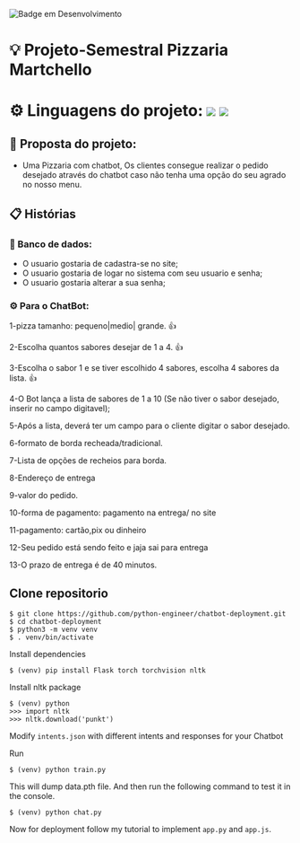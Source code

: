 ![Badge em Desenvolvimento](http://img.shields.io/static/v1?label=STATUS&message=EM%20DESENVOLVIMENTO&color=yellow&style=for-the-badge)



# 💡 Projeto-Semestral Pizzaria Martchello


# ⚙️ Linguagens do projeto: <img src="https://img.shields.io/badge/Python-3776AB?style=for-the-badge&logo=python&logoColor=white" />  <img src="https://img.shields.io/badge/JavaScript-323330?style=for-the-badge&logo=javascript&logoColor=F7DF1E)" />

## 🍕 Proposta do projeto: 
- Uma Pizzaria com chatbot, Os clientes consegue realizar o pedido desejado através do chatbot caso não tenha uma opção do seu agrado no nosso menu.




## 📋 Histórias

 ### 📁 Banco de dados:
- O usuario gostaria de cadastra-se no site;
- O usuario gostaria de logar no sistema com seu usuario e senha;
- O usuario gostaria alterar a sua senha;

 
 
 ### ⚙️ Para o ChatBot:
 
 
 1-pizza tamanho: pequeno|medio| grande. 👍
 
 2-Escolha quantos sabores desejar de 1 a 4. 👍
 
 3-Escolha o sabor 1 e se tiver escolhido 4 sabores, escolha 4 sabores da lista. 👍
 
 4-O Bot lança a lista de sabores de 1 a 10 (Se não tiver o sabor desejado, inserir no campo digitavel);
 
 5-Após a lista, deverá ter um campo para o cliente digitar o sabor desejado.
 
 6-formato de borda  recheada/tradicional.
 
 7-Lista de opções de recheios para borda.
 
 8-Endereço de entrega
 
 9-valor do pedido.
 
 10-forma de pagamento: pagamento na entrega/ no site
 
 11-pagamento: cartão,pix ou dinheiro
 
 12-Seu pedido está sendo feito  e jaja sai para entrega
 
 13-O prazo de entrega é de 40 minutos.
 
## Clone repositorio
```
$ git clone https://github.com/python-engineer/chatbot-deployment.git
$ cd chatbot-deployment
$ python3 -m venv venv
$ . venv/bin/activate
```
Install dependencies
```
$ (venv) pip install Flask torch torchvision nltk
```
Install nltk package
```
$ (venv) python
>>> import nltk
>>> nltk.download('punkt')
```
Modify `intents.json` with different intents and responses for your Chatbot

Run
```
$ (venv) python train.py
```
This will dump data.pth file. And then run
the following command to test it in the console.
```
$ (venv) python chat.py
```

Now for deployment follow my tutorial to implement `app.py` and `app.js`.

